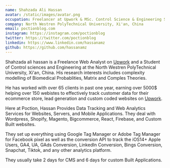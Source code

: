 ```yaml
---
name: Shahzada Ali Hassan
avatar: /static/images/avatar.png
occupation: Freelancer at Upwork & MSc. Control Science & Engineering Student
company: North Westren PolyTechnical University, Xi'an, China
email: poctionblog.com
instagram: https://instagram.com/poctionblog
twitter: https://twitter.com/poctionblog
linkedin: https://www.linkedin.com/hassanamz
github: https://github.com/hassanamz
---
```


Shahzada ali hassan is a Freelance Web Analyst on [Upwork](https://www.upwork.com/freelancers/~015b35831b56606433?utm_source=Poction&utm_medium=Organic&utm_campaign=PoctionBlog&utm_term=ShahzadaAliHassan&utm_content=FreelancerAtUpwork) and a Student of Control sciences and Engineering at the North Westren PolyTechnical University, Xi'an, China. His research interests includes complexity modelling of Biomedical Probablities, Matrix and Comples Theories.

He has worked with over 65 clients in past one year, earning over 5000$ helping over 150 webistes to effectively track customer data for their ecommerce store, lead generation and custom coded websites on [Upwork](https://www.upwork.com/freelancers/~015b35831b56606433?utm_source=Poction&utm_medium=Organic&utm_campaign=PoctionBlog&utm_term=ShahzadaAliHassan&utm_content=FreelancerAtUpwork).

Here at Poction, Hassan Provides Data Tracking and Web Analytics Services for Websites, Servers, and Mobile Applications. They deal with Wordpress, Shopify, Magento, Bigcommerce, React, Firebase, and Custom Built websites.

They set up everything using Google Tag Manager or Adobe Tag Manager for Facebook pixel as well as the conversion API to track the iOS14+ Apple Users, GA4, UA, GAds Conversion, LinkedIn Conversion, Bings Conversion, Snapchat, Tiktok, and any other analytics platform.

They usually take 2 days for CMS and 6 days for custom Built Applications.
